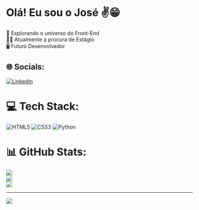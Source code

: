 # Olá! Eu sou o José ✌️😁
🌱 Explorando o universo do Front-End<br>👨‍💻 Atualmente a procura de Estágio<br>🖥️ Futuro Desenvolvedor


## 🌐 Socials:
[![LinkedIn](https://img.shields.io/badge/LinkedIn-%230077B5.svg?logo=linkedin&logoColor=white)](https://linkedin.com/in/www.linkedin.com/in/josé-santos-b69940272) 

# 💻 Tech Stack:
![HTML5](https://img.shields.io/badge/html5-%23E34F26.svg?style=for-the-badge&logo=html5&logoColor=white) ![CSS3](https://img.shields.io/badge/css3-%231572B6.svg?style=for-the-badge&logo=css3&logoColor=white) ![Python](https://img.shields.io/badge/python-3670A0?style=for-the-badge&logo=python&logoColor=ffdd54)
# 📊 GitHub Stats:
![](https://github-readme-stats.vercel.app/api?username=JoseRenildo&theme=midnight-purple&hide_border=true&include_all_commits=false&count_private=false)<br/>
![](https://github-readme-streak-stats.herokuapp.com/?user=JoseRenildo&theme=midnight-purple&hide_border=true)<br/>
![](https://github-readme-stats.vercel.app/api/top-langs/?username=JoseRenildo&theme=midnight-purple&hide_border=true&include_all_commits=false&count_private=false&layout=compact)

---
[![](https://visitcount.itsvg.in/api?id=JoseRenildo&icon=0&color=0)](https://visitcount.itsvg.in)

<!-- Proudly created with GPRM ( https://gprm.itsvg.in ) -->
